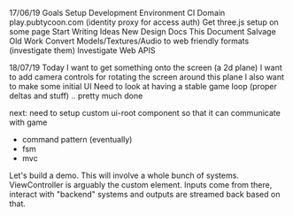 17/06/19
Goals
Setup Development Environment
CI
Domain play.pubtycoon.com (identity proxy for access auth)
Get three.js setup on some page
Start Writing
Ideas
New Design Docs
This Document
Salvage Old Work
Convert Models/Textures/Audio to web friendly formats (investigate them)
Investigate Web APIS

18/07/19
Today I want to get something onto the screen (a 2d plane)
I want to add camera controls for rotating the screen around this plane
I also want to make some initial UI
Need to look at having a stable game loop (proper deltas and stuff)
.. pretty much done

next: need to setup custom ui-root component so that it can communicate
with game
- command pattern (eventually)
- fsm
- mvc

Let's build a demo. This will involve a whole bunch of systems.
ViewController is arguably the custom element.
Inputs come from there, interact with "backend" systems and outputs are
streamed back based on that.